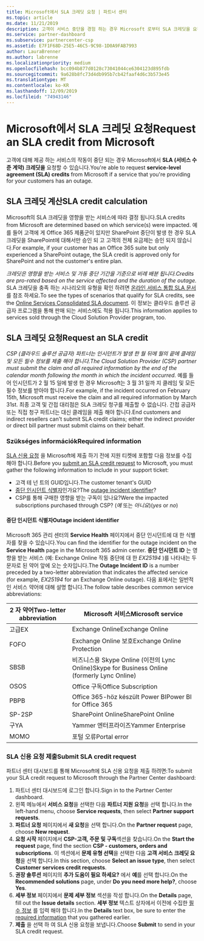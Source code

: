 ```yaml
---
title: Microsoft에서 SLA 크레딧 요청 | 파트너 센터
ms.topic: article
ms.date: 11/21/2019
description: 고객이 서비스 중단을 경험 하는 경우 Microsoft 로부터 SLA 크레딧을 요청 하기 위한 이점, 제한 사항 및 절차를 알아보세요.
ms.service: partner-dashboard
ms.subservice: partnercenter-csp
ms.assetid: E7F1F68D-25E5-46C5-9C98-1D0A9FAB7993
author: LauraBrenner
ms.author: labrenne
ms.localizationpriority: medium
ms.openlocfilehash: bcc094b877d0128c73041044ce6304123d895fdb
ms.sourcegitcommit: 9a628b8fc73d4db995b7cb42faaf4d6c3b573e45
ms.translationtype: MT
ms.contentlocale: ko-KR
ms.lasthandoff: 12/09/2019
ms.locfileid: "74943146"
---
```

# <a name="request-an-sla-credit-from-microsoft"></a><span data-ttu-id="b60b5-103">Microsoft에서 SLA 크레딧 요청</span><span class="sxs-lookup"><span data-stu-id="b60b5-103">Request an SLA credit from Microsoft</span></span> 

<span data-ttu-id="b60b5-104">고객에 대해 제공 하는 서비스의 작동이 중단 되는 경우 Microsoft에서 **SLA (서비스 수준 계약) 크레딧을** 요청할 수 있습니다.</span><span class="sxs-lookup"><span data-stu-id="b60b5-104">You're able to request **service-level agreement (SLA) credits** from Microsoft if a service that you're providing for your customers has an outage.</span></span>

## <a name="sla-credit-calculation"></a><span data-ttu-id="b60b5-105">SLA 크레딧 계산</span><span class="sxs-lookup"><span data-stu-id="b60b5-105">SLA credit calculation</span></span>

<span data-ttu-id="b60b5-106">Microsoft의 SLA 크레딧을 영향을 받는 서비스에 따라 결정 됩니다.</span><span class="sxs-lookup"><span data-stu-id="b60b5-106">SLA credits from Microsoft are determined based on which service(s) were impacted.</span></span> <span data-ttu-id="b60b5-107">예를 들어 고객에 게 Office 365 제품군이 있지만 SharePoint 중단이 발생 한 경우 SLA 크레딧을 SharePoint에 대해서만 승인 되 고 고객의 전체 요금제는 승인 되지 않습니다.</span><span class="sxs-lookup"><span data-stu-id="b60b5-107">For example, if your customer has an Office 365 suite but only experienced a SharePoint outage, the SLA credit is approved only for SharePoint and not the customer's entire plan.</span></span>

<span data-ttu-id="b60b5-108">*크레딧은 영향을 받는 서비스 및 가동 중단 기간을 기준으로 비례 배분 됩니다.*</span><span class="sxs-lookup"><span data-stu-id="b60b5-108">*Credits are pro-rated based on the service affected and the duration of the outage.*</span></span> <span data-ttu-id="b60b5-109">SLA 크레딧을 충족 하는 시나리오의 유형을 확인 하려면 [온라인 서비스 통합 SLA 문서](http://www.microsoftvolumelicensing.com/DocumentSearch.aspx?Mode=3&DocumentTypeId=37)를 참조 하세요.</span><span class="sxs-lookup"><span data-stu-id="b60b5-109">To see the types of scenarios that qualify for SLA credits, see the [Online Services Consolidated SLA document](http://www.microsoftvolumelicensing.com/DocumentSearch.aspx?Mode=3&DocumentTypeId=37).</span></span> <span data-ttu-id="b60b5-110">이 정보는 클라우드 솔루션 공급자 프로그램을 통해 판매 되는 서비스에도 적용 됩니다.</span><span class="sxs-lookup"><span data-stu-id="b60b5-110">This information applies to services sold through the Cloud Solution Provider program, too.</span></span>

## <a name="request-an-sla-credit"></a><span data-ttu-id="b60b5-111">SLA 크레딧 요청</span><span class="sxs-lookup"><span data-stu-id="b60b5-111">Request an SLA credit</span></span>

<span data-ttu-id="b60b5-112">*CSP (클라우드 솔루션 공급자) 파트너는 인시던트가 발생 한 월 뒤에 월의 끝에 클레임 및 모든 필수 정보를 제출 해야 합니다.*</span><span class="sxs-lookup"><span data-stu-id="b60b5-112">*The Cloud Solution Provider (CSP) partner must submit the claim and all required information by the end of the calendar month following the month in which the incident occurred.*</span></span> <span data-ttu-id="b60b5-113">예를 들어 인시던트가 2 월 15 일에 발생 한 경우 Microsoft는 3 월 31 일까 지 클레임 및 모든 필수 정보를 받아야 합니다.</span><span class="sxs-lookup"><span data-stu-id="b60b5-113">For example, if the incident occurred on February 15th, Microsoft must receive the claim and all required information by March 31st.</span></span> <span data-ttu-id="b60b5-114">최종 고객 및 간접 대리점은 SLA 크레딧 청구를 제출할 수 없습니다. 간접 공급자 또는 직접 청구 파트너는 대신 클레임을 제출 해야 합니다.</span><span class="sxs-lookup"><span data-stu-id="b60b5-114">End customers and indirect resellers can't submit SLA credit claims; either the indirect provider or direct bill partner must submit claims on their behalf.</span></span>

### <a name="required-information"></a><span data-ttu-id="b60b5-115">Szükséges információk</span><span class="sxs-lookup"><span data-stu-id="b60b5-115">Required information</span></span>

<span data-ttu-id="b60b5-116">[SLA 신용 요청](#submit-sla-credit-request) 을 Microsoft에 제출 하기 전에 지원 티켓에 포함할 다음 정보를 수집 해야 합니다.</span><span class="sxs-lookup"><span data-stu-id="b60b5-116">Before you [submit an SLA credit request](#submit-sla-credit-request) to Microsoft, you must gather the following information to include in your support ticket:</span></span>

- <span data-ttu-id="b60b5-117">고객 테 넌 트의 GUID입니다.</span><span class="sxs-lookup"><span data-stu-id="b60b5-117">The customer tenant's GUID</span></span>
- <span data-ttu-id="b60b5-118">[중단 인시던트 식별자](#outage-incident-identifier)인가요?</span><span class="sxs-lookup"><span data-stu-id="b60b5-118">The [outage incident identifier](#outage-incident-identifier)?</span></span>
- <span data-ttu-id="b60b5-119">CSP를 통해 구매한 영향을 받는 구독이 있나요?</span><span class="sxs-lookup"><span data-stu-id="b60b5-119">Were the impacted subscriptions purchased through CSP?</span></span> <span data-ttu-id="b60b5-120">(*예* 또는 *아니요*)</span><span class="sxs-lookup"><span data-stu-id="b60b5-120">(*yes* or *no*)</span></span>

#### <a name="outage-incident-identifier"></a><span data-ttu-id="b60b5-121">중단 인시던트 식별자</span><span class="sxs-lookup"><span data-stu-id="b60b5-121">Outage incident identifier</span></span>

<span data-ttu-id="b60b5-122">Microsoft 365 관리 센터의 **Service Health** 페이지에서 중단 인시던트에 대 한 식별자를 찾을 수 있습니다.</span><span class="sxs-lookup"><span data-stu-id="b60b5-122">You can find the identifier for the outage incident on the **Service Health** page in the Microsoft 365 admin center.</span></span> <span data-ttu-id="b60b5-123">**중단 인시던트 ID** 는 영향을 받는 서비스 (예: Exchange Online 작동 중단에 대 한 *EX25194* )를 나타내는 두 문자로 된 약어 앞에 오는 숫자입니다.</span><span class="sxs-lookup"><span data-stu-id="b60b5-123">The **Outage Incident ID** is a number preceded by a two-letter abbreviation that indicates the affected service (for example, *EX25194* for an Exchange Online outage).</span></span> <span data-ttu-id="b60b5-124">다음 표에서는 일반적인 서비스 약어에 대해 설명 합니다.</span><span class="sxs-lookup"><span data-stu-id="b60b5-124">The follow table describes common service abbreviations:</span></span>

| <span data-ttu-id="b60b5-125">2 자 약어</span><span class="sxs-lookup"><span data-stu-id="b60b5-125">Two-letter abbreviation</span></span> | <span data-ttu-id="b60b5-126">Microsoft 서비스</span><span class="sxs-lookup"><span data-stu-id="b60b5-126">Microsoft service</span></span> |
| ----------------------- | ----------------- |
| <span data-ttu-id="b60b5-127">고급</span><span class="sxs-lookup"><span data-stu-id="b60b5-127">EX</span></span> | <span data-ttu-id="b60b5-128">Exchange Online</span><span class="sxs-lookup"><span data-stu-id="b60b5-128">Exchange Online</span></span> |
| <span data-ttu-id="b60b5-129">FO</span><span class="sxs-lookup"><span data-stu-id="b60b5-129">FO</span></span> | <span data-ttu-id="b60b5-130">Exchange Online 보호</span><span class="sxs-lookup"><span data-stu-id="b60b5-130">Exchange Online Protection</span></span> |
| <span data-ttu-id="b60b5-131">SB</span><span class="sxs-lookup"><span data-stu-id="b60b5-131">SB</span></span> | <span data-ttu-id="b60b5-132">비즈니스용 Skype Online (이전의 Lync Online)</span><span class="sxs-lookup"><span data-stu-id="b60b5-132">Skype for Business Online (formerly Lync Online)</span></span> |
| <span data-ttu-id="b60b5-133">OS</span><span class="sxs-lookup"><span data-stu-id="b60b5-133">OS</span></span> | <span data-ttu-id="b60b5-134">Office 구독</span><span class="sxs-lookup"><span data-stu-id="b60b5-134">Office Subscription</span></span> |
| <span data-ttu-id="b60b5-135">PB</span><span class="sxs-lookup"><span data-stu-id="b60b5-135">PB</span></span> | <span data-ttu-id="b60b5-136">Office 365-höz készült Power BI</span><span class="sxs-lookup"><span data-stu-id="b60b5-136">Power BI for Office 365</span></span> |
| <span data-ttu-id="b60b5-137">SP-2</span><span class="sxs-lookup"><span data-stu-id="b60b5-137">SP</span></span> | <span data-ttu-id="b60b5-138">SharePoint Online</span><span class="sxs-lookup"><span data-stu-id="b60b5-138">SharePoint Online</span></span> |
| <span data-ttu-id="b60b5-139">구</span><span class="sxs-lookup"><span data-stu-id="b60b5-139">YA</span></span> | <span data-ttu-id="b60b5-140">Yammer 엔터프라이즈</span><span class="sxs-lookup"><span data-stu-id="b60b5-140">Yammer Enterprise</span></span> |
| <span data-ttu-id="b60b5-141">MO</span><span class="sxs-lookup"><span data-stu-id="b60b5-141">MO</span></span> | <span data-ttu-id="b60b5-142">포털 오류</span><span class="sxs-lookup"><span data-stu-id="b60b5-142">Portal error</span></span> |

### <a name="submit-sla-credit-request"></a><span data-ttu-id="b60b5-143">SLA 신용 요청 제출</span><span class="sxs-lookup"><span data-stu-id="b60b5-143">Submit SLA credit request</span></span>

<span data-ttu-id="b60b5-144">파트너 센터 대시보드를 통해 Microsoft에 SLA 신용 요청을 제출 하려면:</span><span class="sxs-lookup"><span data-stu-id="b60b5-144">To submit your SLA credit request to Microsoft through the Partner Center dashboard:</span></span>

1. <span data-ttu-id="b60b5-145">파트너 센터 대시보드에 로그인 합니다.</span><span class="sxs-lookup"><span data-stu-id="b60b5-145">Sign in to the Partner Center dashboard.</span></span>
2. <span data-ttu-id="b60b5-146">왼쪽 메뉴에서 **서비스 요청**을 선택한 다음 **파트너 지원 요청**을 선택 합니다.</span><span class="sxs-lookup"><span data-stu-id="b60b5-146">In the left-hand menu, choose **Service requests**, then select **Partner support requests**.</span></span>
3. <span data-ttu-id="b60b5-147">**파트너 요청** 페이지에서 **새 요청**을 선택 합니다.</span><span class="sxs-lookup"><span data-stu-id="b60b5-147">On the **Partner request** page, choose **New request**.</span></span>
4. <span data-ttu-id="b60b5-148">**요청 시작** 페이지에서 **CSP-고객, 주문 및 구독**섹션을 찾습니다.</span><span class="sxs-lookup"><span data-stu-id="b60b5-148">On the **Start the request** page, find the section **CSP - customers, orders and subscriptions**.</span></span> <span data-ttu-id="b60b5-149">이 섹션에서 **문제 유형 선택**을 선택한 다음 **고객 서비스 크레딧 요청**을 선택 합니다.</span><span class="sxs-lookup"><span data-stu-id="b60b5-149">In this section, choose **Select an issue type**, then select **Customer services credit requests**.</span></span>
5. <span data-ttu-id="b60b5-150">**권장 솔루션** 페이지의 **추가 도움이 필요 하세요?** 에서 **예**를 선택 합니다.</span><span class="sxs-lookup"><span data-stu-id="b60b5-150">On the **Recommended solutions** page, under **Do you need more help?**, choose **Yes**.</span></span>
6. <span data-ttu-id="b60b5-151">**세부 정보** 페이지에서 **문제 세부 정보** 섹션을 작성 합니다.</span><span class="sxs-lookup"><span data-stu-id="b60b5-151">On the **Details** page, fill out the **Issue details** section.</span></span> <span data-ttu-id="b60b5-152">**세부 정보** 텍스트 상자에서 이전에 수집한 [필수 정보](#required-information) 를 입력 해야 합니다.</span><span class="sxs-lookup"><span data-stu-id="b60b5-152">In the **Details** text box, be sure to enter the [required information](#required-information) that you gathered earlier.</span></span>
7. <span data-ttu-id="b60b5-153">**제출** 을 선택 하 여 SLA 신용 요청을 보냅니다.</span><span class="sxs-lookup"><span data-stu-id="b60b5-153">Choose **Submit** to send in your SLA credit request.</span></span>
